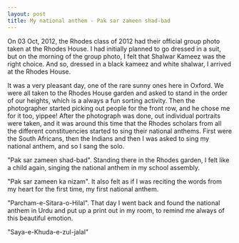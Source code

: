 ```yaml
---
layout: post
title: My national anthem - Pak sar zameen shad-bad
---
```


On 03 Oct, 2012, the Rhodes class of 2012 had their official group photo taken at the Rhodes House. I had initially planned to go dressed in a suit, but on the morning of the group photo, I felt that Shalwar Kameez was the right choice. And so, dressed in a black kameez and white shalwar, I arrived at the Rhodes House. 

It was a very pleasant day, one of the rare sunny ones here in Oxford. We were all taken to the Rhodes House garden and asked to stand in the order of our heights, which is a always a fun sorting activity. Then the photographer started picking out people for the front row, and he chose me for it too, yippee! After the photograph was done, out individual portraits were taken, and it was around this time that the Rhodes scholars from all the different constituencies started to sing their national anthems. First were the South Africans, then the Indians and then I was asked to sing my national anthem, and so I sang the solo.

"Pak sar zameen shad-bad". Standing there in the Rhodes garden, I felt like a child again, singing the national anthem in my school assembly.

"Pak sar zameen ka nizam". It also felt as if I was reciting the words from my heart for the first time, my first national anthem.

"Parcham-e-Sitara-o-Hilal". That day I went back and found the national anthem in Urdu and put up a print out in my room, to remind me always of this beautiful emotion.

"Saya-e-Khuda-e-zul-jalal"
